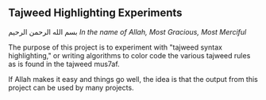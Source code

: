 ## Tajweed Highlighting Experiments

بسم الله الرحمن الرحيم
*In the name of Allah, Most Gracious, Most Merciful*

The purpose of this project is to experiment with "tajweed syntax highlighting,"
or writing algorithms to color code the various tajweed rules as is found in
the tajweed mus7af.

If Allah makes it easy and things go well, the idea is that the output from
this project can be used by many projects.
